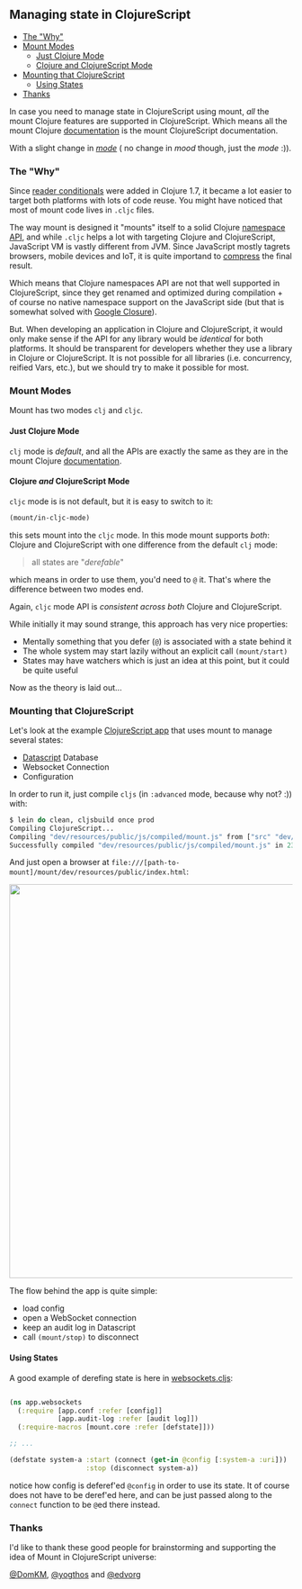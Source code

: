 ## Managing state in ClojureScript

- [The "Why"](#the-why)
- [Mount Modes](#mount-modes)
  - [Just Clojure Mode](#just-clojure-mode)
  - [Clojure and ClojureScript Mode](#clojure-and-clojurescript-mode)
- [Mounting that ClojureScript](#mounting-that-clojurescript)
  - [Using States](#using-states)
- [Thanks](#thanks)

In case you need to manage state in ClojureScript using mount, _all_ the mount Clojure features are supported in ClojureScript. 
Which means all the mount Clojure [documentation](../README.md) is the mount ClojureScript documentation.

With a slight change in [_mode_](clojurescript.md#mount-modes) ( no change in _mood_ though, just the _mode_ :)).

### The "Why"

Since [reader conditionals](http://clojure.org/reader#The%20Reader--Reader%20Conditionals) were added in Clojure 1.7,
it became a lot easier to target both platforms with lots of code reuse. You might have noticed 
that most of mount code lives in `.cljc` files.

The way mount is designed it "mounts" itself to a solid Clojure [namespace API](http://clojure.org/namespaces), 
and while `.cljc` helps a lot with targeting Clojure and ClojureScript, JavaScript VM is vastly different from JVM.
Since JavaScript mostly tagrets browsers, mobile devices and IoT, 
it is quite importand to [compress](https://github.com/clojure/clojurescript/wiki/Advanced-Compilation) the final result.

Which means that Clojure namespaces API are not that well supported in ClojureScript, since they get renamed and optimized
during compilation + of course no native namespace support on the JavaScript side 
(but that is somewhat solved with [Google Closure](https://closure-library.googlecode.com/git-history/docs/local_closure_goog_base.js.source.html#line428)).

But. When developing an application in Clojure and ClojureScript, it would only make sense if the API for any library 
would be _identical_ for both platforms. It should be transparent for developers whether they use a library in Clojure or ClojureScript.
It is not possible for all libraries (i.e. concurrency, reified Vars, etc.), but we should try to make it possible for most.

### Mount Modes

Mount has two modes `clj` and `cljc`.

#### Just Clojure Mode

`clj` mode is _default_, and all the APIs are exactly the same as they are in the mount Clojure [documentation](../README.md).

#### Clojure _and_ ClojureScript Mode

`cljc` mode is is not default, but it is easy to switch to it:

```clojure
(mount/in-cljc-mode)
```

this sets mount into the `cljc` mode. In this mode mount supports _both_: Clojure and ClojureScript with one difference 
from the default `clj` mode:

> all states are "_derefable_"

which means in order to use them, you'd need to `@` it. That's where the difference between two modes end.

Again, `cljc` mode API is _consistent across both_ Clojure and ClojureScript.

While initially it may sound strange, this approach has very nice properties:

* Mentally something that you defer (`@`) is associated with a state behind it
* The whole system may start lazily without an explicit call `(mount/start)`
* States may have watchers which is just an idea at this point, but it could be quite useful

Now as the theory is laid out...

### Mounting that ClojureScript

Let's look at the example [ClojureScript app](../dev/cljs/app) that uses mount to manage several states:

* [Datascript](https://github.com/tonsky/datascript) Database
* Websocket Connection
* Configuration

In order to run it, just compile `cljs` (in `:advanced` mode, because why not? :)) with:

```clojure
$ lein do clean, cljsbuild once prod
Compiling ClojureScript...
Compiling "dev/resources/public/js/compiled/mount.js" from ["src" "dev/cljs"]...
Successfully compiled "dev/resources/public/js/compiled/mount.js" in 23.966 seconds.
```

And just open a browser at `file:///[path-to-mount]/mount/dev/resources/public/index.html`:

<img src="img/mount.cljs.example.png" width="700">

The flow behind the app is quite simple:

* load config
* open a WebSocket connection
* keep an audit log in Datascript
* call `(mount/stop)` to disconnect

#### Using States

A good example of derefing state is here in [websockets.cljs](https://github.com/tolitius/mount/blob/0825ad2ed085b73b7ae989b4382ce4e0376e4be3/dev/cljs/app/websockets.cljs#L21):

```clojure

(ns app.websockets
  (:require [app.conf :refer [config]]
            [app.audit-log :refer [audit log]])
  (:require-macros [mount.core :refer [defstate]]))

;; ...

(defstate system-a :start (connect (get-in @config [:system-a :uri]))
                   :stop (disconnect system-a))
```

notice how config is deferef'ed `@config` in order to use its state. It of course does not have to be deref'ed here, and
can be just passed along to the `connect` function to be `@`ed there instead.

### Thanks

I'd like to thank these good people for brainstorming and supporting the idea of Mount in ClojureScript universe:

[@DomKM](https://github.com/DomKM), [@yogthos](https://github.com/yogthos) and [@edvorg](https://github.com/edvorg)

